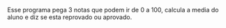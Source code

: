 Esse programa pega 3 notas que podem ir de 0 a 100, calcula a media do aluno e diz se esta reprovado ou aprovado.

